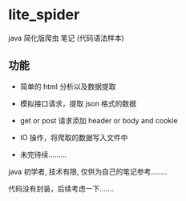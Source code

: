 # lite_spider
java 简化版爬虫 笔记 (代码语法样本)

## 功能

- 简单的 html 分析以及数据提取

- 模拟接口请求，提取 json 格式的数据

- get or post 请求添加 header or body and cookie

- IO 操作，将爬取的数据写入文件中

- 未完待续.........

java 初学者, 技术有限, 仅供为自己的笔记参考........

代码没有封装，后续考虑一下.......
